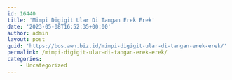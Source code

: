 ```yaml
---
id: 16440
title: 'Mimpi Digigit Ular Di Tangan Erek Erek'
date: '2023-05-08T16:52:35+00:00'
author: admin
layout: post
guid: 'https://bos.awn.biz.id/mimpi-digigit-ular-di-tangan-erek-erek/'
permalink: /mimpi-digigit-ular-di-tangan-erek-erek/
categories:
    - Uncategorized
---
```


